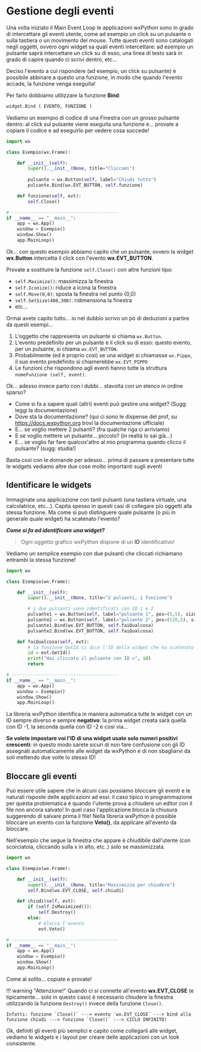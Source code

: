 # Gestione degli eventi

Una volta iniziato il Main Event Loop le applicazioni wxPython sono in
grado di intercettare gli eventi utente, come ad esempio un click su un
pulsante o sulla tastiera o un movimento del mouse. Tutte questi eventi
sono catalogati negli oggetti, ovvero ogni widget sa quali eventi
intercettare: ad esempio un pulsante saprà intercettare un click su di
esso, una linea di testo sarà in grado di capire quando ci scrivi
dentro, etc...

Deciso l'evento a cui rispondere (ad esempio, un click su pulsante) è possibile
abbinare a questo una funzione, in modo che quando l'evento accade, la funzione venga eseguita!

Per farlo dobbiamo utilizzare la funzione **Bind**:

``` python
widget.Bind ( EVENTO, FUNZIONE )
```

Vediamo un esempio di codice di una Finestra con un grosso pulsante
dentro: al click sul pulsante viene eseguita una funzione e... provate
a copiare il codice e ad eseguirlo per vedere cosa succede!

``` python
import wx

class Esempio(wx.Frame):

    def __init__(self):
        super().__init__(None, title="Cliccami")
               
        pulsante = wx.Button(self, label="Chiudi tutto")
        pulsante.Bind(wx.EVT_BUTTON, self.funzione)

    def funzione(self, evt):
        self.Close()

# ----------------------------------------
if __name__ == "__main__":
    app = wx.App()
    window = Esempio()
    window.Show()
    app.MainLoop()
```

Ok... con questo esempio abbiamo capito che un pulsante, ovvero la widget **wx.Button** intercetta il click 
con l'evento **wx.EVT_BUTTON**. 

Provate a sostituire la funzione `self.Close()` con altre funzioni tipo:

- `self.Maximize()`: massimizza la finestra
- `self.Iconize()`: riduce a icona la finestra
- `self.Move(0,0)`: sposta la finestra nel punto (0,0)
- `self.SetSize(400,300)`: ridimensiona la finestra
- etc...

Ormai avete capito tutto... io nel dubbio scrivo un pò di deduzioni a partire da questi esempi...

1. L'oggetto che rappresenta un pulsante si chiama `wx.Button`.
2. L'evento predefinito per un pulsante è il click su di esso: questo evento, per un pulsante, si chiama `wx.EVT_BUTTON`.
3. Probabilmente (ed è proprio così) se una widget si chiamasse `wx.Pippo`, il suo evento predefinito si chiamerebbe `wx.EVT_PIPPO`
4. Le funzioni che rispondono agli eventi hanno tutte la struttura `nomeFunzione (self, event)`.

Ok... adesso invece parto con i dubbi... stavolta con un elenco in ordine sparso?

- Come si fa a sapere quali (altri) eventi può gestire una widget? (Sugg: leggi la documentazione)
- Dove sta la documentazione? (qui ci sono le dispense del prof, su <https://docs.wxpython.org> trovi la documentazione ufficiale)
- E... se voglio mettere 2 pulsanti? (fra qualche riga ci arriviamo)
- E se voglio mettere un pulsante... piccolo? (in realtà lo sai già...)
- E... se voglio far fare qualcos'altro al mio programma quando clicco il pulsante? (sugg: studia!)

Basta così con le domande per adesso... prima di passare a presentare tutte le widgets vediamo altre due cose molto importanti sugli eventi


<!-- ############################################################################################################## -->
## Identificare le widgets


Immaginate una applicazione con tanti pulsanti (una tastiera virtuale, una calcolatrice, etc...). Capita spesso in questi casi di collegare
più oggetti alla stessa funzione. Ma come si può distinguere quale pulsante (o più in generale quale widget) ha scatenato l'evento?

***Come si fa ad identificare una widget?***


> Ogni oggetto grafico wxPython dispone di un **ID** identificativo!


Vediamo un semplice esempio con due pulsanti che cliccati richiamano entrambi la stessa funzione!


``` python
import wx

class Esempio(wx.Frame):

    def __init__(self):
        super().__init__(None, title="2 pulsanti, 1 funzione")

        # i due pulsanti sono identificati con ID 1 e 2
        pulsante1 = wx.Button(self, label="pulsante 1", pos=(5,5), size=(100,30), id=1)
        pulsante2 = wx.Button(self, label="pulsante 2", pos=(120,5), size=(100,30), id=2)
        pulsante1.Bind(wx.EVT_BUTTON, self.faiQualcosa)
        pulsante2.Bind(wx.EVT_BUTTON, self.faiQualcosa)

    def faiQualcosa(self, evt):
        # la funzione GetId ci dice l'ID della widget che ha scatenato l'evento
        id = evt.GetId()
        print("Hai cliccato il pulsante con ID =", id)
        return

# ----------------------------------------
if __name__ == "__main__":
    app = wx.App()
    window = Esempio()
    window.Show()
    app.MainLoop()
```

La libreria wxPython identifica in maniera automatica tutte le widget con un ID sempre diverso e sempre **negativo**: 
la prima widget creata sarà quella con ID -1, la seconda quella con ID -2 e così via...

**Se volete impostare voi l'ID di una widget usate solo numeri positivi crescenti**: in questo modo sarete sicuri di non fare
confusione con gli ID assegnati automaticamente alle widget da wxPython e di non sbagliarvi da soli mettendo due volte lo stesso ID!


<!-- ############################################################################################################## -->
## Bloccare gli eventi


Può essere utile sapere che in alcuni casi possiamo bloccare gli eventi
e le naturali risposte delle applicazioni ad essi: il caso tipico in
programmazione per questa problematica è quando l'utente prova a
chiudere un editor con il file non ancora salvato! In quel caso
l'applicazione blocca la chiusura suggerendo di salvare prima il file!
Nella libreria wxPython è possible bloccare un evento con la funzione
**Veto()**, da applicare all'evento da bloccare.

Nell'esempio che segue la finestra che appare è chiudibile dall'utente
(con scorciatoia, cliccando sulla x in alto, etc..) solo se
massimizzata.

``` python
import wx

class Esempio(wx.Frame):

    def __init__(self):
        super().__init__(None, title="Massimizza per chiudere")        
        self.Bind(wx.EVT_CLOSE, self.chiudi)

    def chiudi(self, evt):
        if (self.IsMaximized()):
            self.Destroy()
        else:
            # blocca l'evento
            evt.Veto()

# ----------------------------------------
if __name__ == "__main__":
    app = wx.App()
    window = Esempio()
    window.Show()
    app.MainLoop()
```

Come al solito... copiate e provate!

!!! warning "Attenzione!"
    Quando ci si connette all'evento **wx.EVT_CLOSE** (e tipicamente... solo in questo caso) è necessario chiudere la finestra utilizzando 
    la funzione `Destroy()` invece della funzione `Close()`. 
    
    Infatti: funzione `Close()` ---> evento `wx.EVT_CLOSE` ---> bind alla funzione chiudi ---> funzione `Close()` ---> CICLO INFINITO!


Ok, definiti gli eventi più semplici e capito come collegarli alle
widget, vediamo le widgets e i layout per creare delle applicazioni con
un look consistente.

<br>
<br>
<br>


